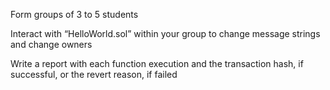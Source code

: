 Form groups of 3 to 5 students

Interact with “HelloWorld.sol” within your group to change message strings and change owners

Write a report with each function execution and the transaction hash, if successful, or the revert reason, if failed
